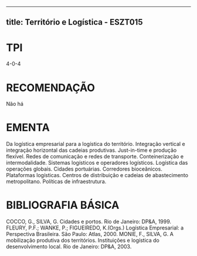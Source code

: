 
---
title: Território e Logística - ESZT015 
---

# TPI

4-0-4

# RECOMENDAÇÃO

Não há

# EMENTA

Da logística empresarial para a logística do território. Integração vertical e integração horizontal das cadeias produtivas. Just-in-time e produção flexível. Redes de comunicação e redes de transporte. Conteinerização e intermodalidade. Sistemas logísticos e operadores logísticos. Logística das operações globais. Cidades portuárias. Corredores bioceânicos. Plataformas logísticas. Centros de distribuição e cadeias de abastecimento metropolitano. Políticas de infraestrutura.

# BIBLIOGRAFIA BÁSICA

COCCO, G., SILVA, G. Cidades e portos. Rio de Janeiro: DP&A, 1999.
FLEURY, P.F.; WANKE, P.; FIGUEIREDO, K.(Orgs.) Logística Empresarial: a Perspectiva Brasileira. São Paulo: Atlas, 2000.
MONIE, F., SILVA, G. A mobilização produtiva dos territórios. Instituições e logística do desenvolvimento local. Rio de Janeiro: DP&A, 2003.
        
